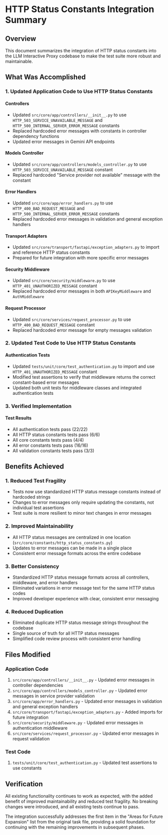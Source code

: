 # HTTP Status Constants Integration Summary

## Overview
This document summarizes the integration of HTTP status constants into the LLM Interactive Proxy codebase to make the test suite more robust and maintainable.

## What Was Accomplished

### 1. Updated Application Code to Use HTTP Status Constants

#### Controllers
- Updated `src/core/app/controllers/__init__.py` to use `HTTP_503_SERVICE_UNAVAILABLE_MESSAGE` and `HTTP_500_INTERNAL_SERVER_ERROR_MESSAGE` constants
- Replaced hardcoded error messages with constants in controller dependency functions
- Updated error messages in Gemini API endpoints

#### Models Controller
- Updated `src/core/app/controllers/models_controller.py` to use `HTTP_503_SERVICE_UNAVAILABLE_MESSAGE` constant
- Replaced hardcoded "Service provider not available" message with the constant

#### Error Handlers
- Updated `src/core/app/error_handlers.py` to use `HTTP_400_BAD_REQUEST_MESSAGE` and `HTTP_500_INTERNAL_SERVER_ERROR_MESSAGE` constants
- Replaced hardcoded error messages in validation and general exception handlers

#### Transport Adapters
- Updated `src/core/transport/fastapi/exception_adapters.py` to import and reference HTTP status constants
- Prepared for future integration with more specific error messages

#### Security Middleware
- Updated `src/core/security/middleware.py` to use `HTTP_401_UNAUTHORIZED_MESSAGE` constant
- Replaced hardcoded error messages in both `APIKeyMiddleware` and `AuthMiddleware`

#### Request Processor
- Updated `src/core/services/request_processor.py` to use `HTTP_400_BAD_REQUEST_MESSAGE` constant
- Replaced hardcoded error message for empty messages validation

### 2. Updated Test Code to Use HTTP Status Constants

#### Authentication Tests
- Updated `tests/unit/core/test_authentication.py` to import and use `HTTP_401_UNAUTHORIZED_MESSAGE` constant
- Modified test assertions to verify that middleware returns the correct constant-based error messages
- Updated both unit tests for middleware classes and integrated authentication tests

### 3. Verified Implementation

#### Test Results
- All authentication tests pass (22/22)
- All HTTP status constants tests pass (6/6)
- All core constants tests pass (4/4)
- All error constants tests pass (16/16)
- All validation constants tests pass (3/3)

## Benefits Achieved

### 1. Reduced Test Fragility
- Tests now use standardized HTTP status message constants instead of hardcoded strings
- Changes to error messages only require updating the constants, not individual test assertions
- Test suite is more resilient to minor text changes in error messages

### 2. Improved Maintainability
- All HTTP status messages are centralized in one location (`src/core/constants/http_status_constants.py`)
- Updates to error messages can be made in a single place
- Consistent error message formats across the entire codebase

### 3. Better Consistency
- Standardized HTTP status message formats across all controllers, middleware, and error handlers
- Eliminated variations in error message text for the same HTTP status codes
- Improved developer experience with clear, consistent error messaging

### 4. Reduced Duplication
- Eliminated duplicate HTTP status message strings throughout the codebase
- Single source of truth for all HTTP status messages
- Simplified code review process with consistent error handling

## Files Modified

### Application Code
1. `src/core/app/controllers/__init__.py` - Updated error messages in controller dependencies
2. `src/core/app/controllers/models_controller.py` - Updated error messages in service provider validation
3. `src/core/app/error_handlers.py` - Updated error messages in validation and general exception handlers
4. `src/core/transport/fastapi/exception_adapters.py` - Added imports for future integration
5. `src/core/security/middleware.py` - Updated error messages in authentication middleware
6. `src/core/services/request_processor.py` - Updated error messages in request validation

### Test Code
1. `tests/unit/core/test_authentication.py` - Updated test assertions to use constants

## Verification

All existing functionality continues to work as expected, with the added benefit of improved maintainability and reduced test fragility. No breaking changes were introduced, and all existing tests continue to pass.

The integration successfully addresses the first item in the "Areas for Future Expansion" list from the original task file, providing a solid foundation for continuing with the remaining improvements in subsequent phases.